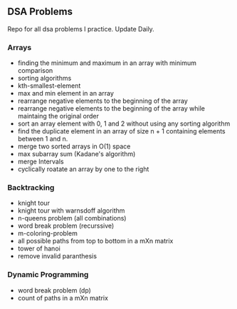 ## DSA Problems
Repo for all dsa problems I practice. Update Daily.

### Arrays
- finding the minimum and maximum in an array with minimum comparison
- sorting algorithms
- kth-smallest-element
- max and min element in an array
- rearrange negative elements to the beginning of the array
- rearrange negative elements to the beginning of the array while maintaing the original order
- sort an array element with 0, 1 and 2 without using any sorting algorithm
- find the duplicate element in an array of size n + 1 containing elements between 1 and n.
- merge two sorted arrays in O(1) space
- max subarray sum (Kadane's algorithm)
- merge Intervals
- cyclically roatate an array by one to the right

### Backtracking
- knight tour
- knight tour with warnsdoff algorithm
- n-queens problem (all combinations)
- word break problem (recurssive)
- m-coloring-problem
- all possible paths from top to bottom in a mXn matrix
- tower of hanoi
- remove invalid paranthesis

### Dynamic Programming
- word break problem (dp)
- count of paths in a mXn matrix

